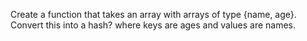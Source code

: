 Create a function that takes an array with arrays of type {name, age}. Convert this into a hash? where keys are ages and values  are names.
